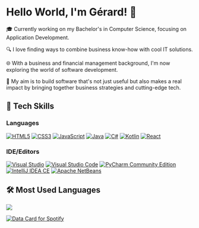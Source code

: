 # Hello World, I'm Gérard! 👋

🎓 Currently working on my Bachelor's in Computer Science, focusing on Application Development.<br>

🔍 I love finding ways to combine business know-how with cool IT solutions.<br>

🌐 With a business and financial management background, I'm now exploring the world of software development.<br>

💼 My aim is to build software that's not just useful but also makes a real impact by bringing together business strategies and cutting-edge tech.<br>

## 🚀 Tech Skills

### Languages
<p align="left"> <a href="#"><img alt="HTML5" src="https://img.shields.io/badge/html5-%23E34F26.svg?style=for-the-badge&logo=html5&logoColor=white"></a> <a href="#"><img alt="CSS3" src="https://img.shields.io/badge/css3-%231572B6.svg?style=for-the-badge&logo=css3&logoColor=white"></a> <a href="#"><img alt="JavaScript" src="https://img.shields.io/badge/javascript-%23F7DF1E.svg?style=for-the-badge&logo=javascript&logoColor=black"></a> <a href="#"><img alt="Java" src="https://img.shields.io/badge/java-%23ED8B00.svg?style=for-the-badge&logo=java&logoColor=white"></a> <a href="#"><img alt="C#" src="https://img.shields.io/badge/c%23-%23239120.svg?style=for-the-badge&logo=c-sharp&logoColor=white"></a> <a href="#"><img alt="Kotlin" src="https://img.shields.io/badge/kotlin-%237F52FF.svg?style=for-the-badge&logo=kotlin&logoColor=white"></a> <a href="#"><img alt="React" src="https://img.shields.io/badge/react-%2361DAFB.svg?style=for-the-badge&logo=react&logoColor=white"></a> </p>

### IDE/Editors
<p align="left"> <a href="#"><img alt="Visual Studio" src="https://img.shields.io/badge/Visual%20Studio-%235C2D91.svg?style=for-the-badge&logo=visual-studio&logoColor=white"></a> <a href="#"><img alt="Visual Studio Code" src="https://img.shields.io/badge/Visual%20Studio%20Code-%23007ACC.svg?style=for-the-badge&logo=visual-studio-code&logoColor=white"></a> <a href="#"><img alt="PyCharm Community Edition" src="https://img.shields.io/badge/PyCharm%20Community-%231BA8D2.svg?style=for-the-badge&logo=pycharm&logoColor=white"></a> <a href="#"><img alt="IntelliJ IDEA CE" src="https://img.shields.io/badge/IntelliJ%20IDEA%20CE-%23000000.svg?style=for-the-badge&logo=intellij-idea&logoColor=white"></a> <a href="#"><img alt="Apache NetBeans" src="https://img.shields.io/badge/Apache%20NetBeans-%231B6AC6.svg?style=for-the-badge&logo=apache-netbeans-ide&logoColor=white"></a> </p>

## 🛠️ Most Used Languages

![](https://github-readme-stats.vercel.app/api/top-langs/?username=GerryHorror&theme=dark)

<a href="https://data-card-for-spotify.herokuapp.com/card?user_id=gerardblankenberg">
  <img src="https://data-card-for-spotify.herokuapp.com/api/card?user_id=gerardblankenberg" alt="Data Card for Spotify">
</a>
